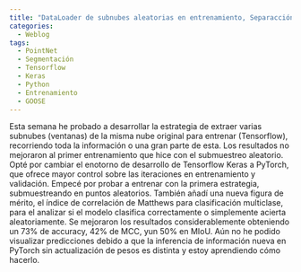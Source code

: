 ```yaml
---
title: "DataLoader de subnubes aleatorias en entrenamiento, Separacción sistemática en subnubes de todo el Dataset, Entrenamiento de PointNet"
categories:
  - Weblog
tags:
  - PointNet
  - Segmentación
  - Tensorflow
  - Keras
  - Python
  - Entrenamiento
  - GOOSE
---
```


Esta semana he probado a desarrollar la estrategia de extraer varias subnubes (ventanas) de la misma nube original para entrenar (Tensorflow), recorriendo toda la información o una gran parte de esta. Los resultados no mejoraron al primer entrenamiento que hice con el submuestreo aleatorio. Opté por cambiar el enotorno de desarrollo de Tensorflow Keras a PyTorch, que ofrece mayor control sobre las iteraciones en entrenamiento y validación. Empecé por probar a entrenar con la primera estrategia, submuestreando en puntos aleatorios. También añadí una nueva figura de mérito, el índice de correlación de Matthews para clasificación multiclase, para el analizar si el modelo clasifica correctamente o simplemente acierta aleatoriamente. Se mejoraron los resultados considerablemente obteniendo un 73% de accuracy, 42% de MCC, yun 50% en MIoU. Aún no he podido visualizar predicciones debido a que la inferencia de información nueva en PyTorch sin actualización de pesos es distinta y estoy aprendiendo cómo hacerlo.

